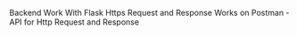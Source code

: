 Backend Work With Flask
Https Request and Response 
Works on Postman - API for Http Request and Response
